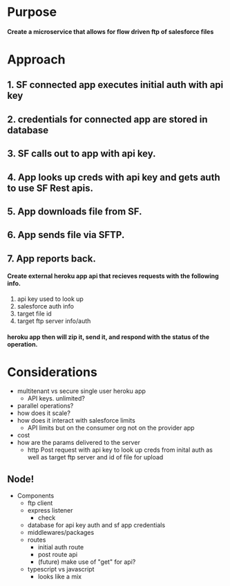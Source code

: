 # Purpose
#### Create a microservice that allows for flow driven ftp of salesforce files

# Approach

## 1. SF connected app executes initial auth with api key

## 2. credentials for connected app are stored in database

## 3. SF calls out to app with api key. 

## 4. App looks up creds with api key and gets auth to use SF Rest apis.

## 5. App downloads file from SF. 

## 6. App sends file via SFTP. 

## 7. App reports back.

#### Create external heroku app api that recieves requests with the following info.

1. api key used to look up
2. salesforce auth info
3. target file id
4. target ftp server info/auth

#### heroku app then will zip it, send it, and respond with the status of the operation.


# Considerations

- multitenant vs secure single user heroku app
    - API keys. unlimited?
- parallel operations?
- how does it scale?
- how does it interact with salesforce limits
    - API limits but on the consumer org not on the provider app
- cost
- how are the params delivered to the server
    - http Post request with api key to look up creds from inital auth
    as well as target ftp server and id of file for upload



## Node!
- Components
    - ftp client
    - express listener
        - check
    - database for api key auth and sf app credentials
    - middlewares/packages
    - routes
        - initial auth route
        - post route api
        - (future) make use of "get" for api?
    - typescript vs javascript
        - looks like a mix

